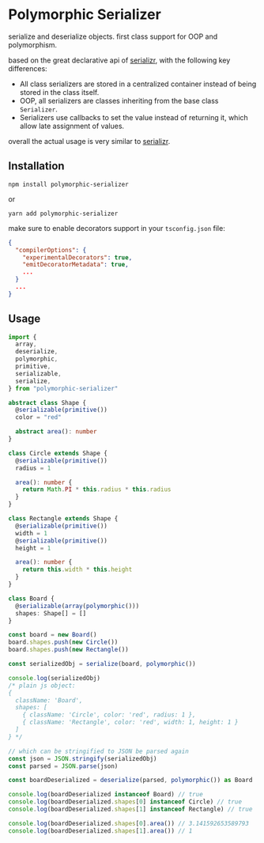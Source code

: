 # Polymorphic Serializer

serialize and deserialize objects.
first class support for OOP and polymorphism.

based on the great declarative api of [serializr](http://github.com/mobx/serializr),
with the following key differences:

- All class serializers are stored in a centralized container instead of being stored in the class itself.
- OOP, all serializers are classes inheriting from the base class `Serializer`.
- Serializers use callbacks to set the value instead of returning it, which allow late assignment of values.

overall the actual usage is very similar to [serializr](http://github.com/mobx/serializr).

## Installation

`npm install polymorphic-serializer`

or

`yarn add polymorphic-serializer`

make sure to enable decorators support in your `tsconfig.json` file:

```json
{
  "compilerOptions": {
    "experimentalDecorators": true,
    "emitDecoratorMetadata": true,
    ...
  }
  ...
}
```

## Usage

```typescript
import {
  array,
  deserialize,
  polymorphic,
  primitive,
  serializable,
  serialize,
} from "polymorphic-serializer"

abstract class Shape {
  @serializable(primitive())
  color = "red"

  abstract area(): number
}

class Circle extends Shape {
  @serializable(primitive())
  radius = 1

  area(): number {
    return Math.PI * this.radius * this.radius
  }
}

class Rectangle extends Shape {
  @serializable(primitive())
  width = 1
  @serializable(primitive())
  height = 1

  area(): number {
    return this.width * this.height
  }
}

class Board {
  @serializable(array(polymorphic()))
  shapes: Shape[] = []
}

const board = new Board()
board.shapes.push(new Circle())
board.shapes.push(new Rectangle())

const serializedObj = serialize(board, polymorphic())

console.log(serializedObj)
/* plain js object:
{
  className: 'Board',
  shapes: [
    { className: 'Circle', color: 'red', radius: 1 },
    { className: 'Rectangle', color: 'red', width: 1, height: 1 }
  ]
} */

// which can be stringified to JSON be parsed again
const json = JSON.stringify(serializedObj)
const parsed = JSON.parse(json)

const boardDeserialized = deserialize(parsed, polymorphic()) as Board

console.log(boardDeserialized instanceof Board) // true
console.log(boardDeserialized.shapes[0] instanceof Circle) // true
console.log(boardDeserialized.shapes[1] instanceof Rectangle) // true

console.log(boardDeserialized.shapes[0].area()) // 3.141592653589793
console.log(boardDeserialized.shapes[1].area()) // 1
```
